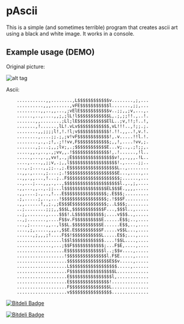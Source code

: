 # pAscii

This is a simple (and sometimes terrible) program that creates ascii
art using a black and white image. It works in a console.


## Example usage (DEMO)

Original picture:

![alt tag](https://raw.github.com/AdeebNqo/pAscii/master/pic.jpg)

Ascii:

		...........,,........,L$$$$$$$$$$$$v........,;,...
		..........,,,.......,vFE$$$$$$$$$$$l.......,;;,...
		.........,,..,,...,;vElE$$$$$$$$$$$v..;;,,;v,...,.
		......,..,....,,;,;lL!l$$$$$$$$$$$$L,.;,;;!!.,..!.
		.......,,........;Ll;lE$$$$$$$$$$$ElL..;v,!!;!..!,
		.......,!......,lL!.vLv$$$$$$$$$$$$,vL!!!..,!;;.;.
		........,,;;;;l!,!.!l;v$$$$$$$$$$$$!.!!.,,..!,v.!.
		........,....;;.;,;v!vF$$$$$$$$$$$$!,.v.....!!l.!.
		........,.,.;!,.;!!vv,F$$$$$$$$$$$$;,,!,....!vv,;.
		.......,;...;,,;lv;,.;$$$$$$$$$$$$E...v;..,.;!;;,.
		.....,,.,..,.,;vv,,.!$$$$$$$$$$$$$$!,.!......,!l..
		.....,...,.,,vv!,.,;E$$$$$$$$$$$$$$$$v!,,.,,,.!L..
		....,....,,;;v,.;,,l$$$$$$$$$$$$$$$$$$!.,.....;;..
		...,.;....,,;;..,;.E$$$$$$$$$$$$$$$$$$L..,........
		..,,.,....,;....;.!$$$$$$$$$$$$$$$$$$$E...,....,..
		..,,.,,...,!...;..F$$$$$$$$$$$$$$$$$$$$;......,...
		..,...;...,,,.,..,$$$$$$$$$$$$$$$$$$$$$l.,.,;,....
		.,,...,,..,.;;...l$$$$$$$$$$$$$$$$EL$$$E.,,,,.....
		.,,....;.,..,!...E$$$$$$$$$$$$$$$$;.E$$$;.........
		.;,.....;,..,...!$$$$$$$$$$$$$$$$$;.!$$$F.........
		.,,......!,,;.,;E$$$E$$$$$$$$$$$$$;..L$$$;........
		..;........;;;,,$$$L,$$$$$$$$$$$$F...,$$$l..,.....
		..;,.......,....$$$!.L$$$$$$$$$$$;....v$$$..,.....
		..,;.......,....F$$v.F$$$$$$$$$$E......E$$;..,....
		...,;......,,..,l$$L.$$$$$$$$$$$E......E$$,..,....
		....,;,.....,,,.,$$E.E$$$$$$$$$$F.....v$$L...,....
		......,;,,,;!....F$$!$$$$$$$$$$$L.....E$$;...,....
		.................l$$l$$$$$$$$$$$$....!$$L....,....
		.............,...;$$F$$$$$$$$$$$$;...F$E,....,....
		..................E$$$$$$$$$$$$$$l..;$$v....,.....
		..................!$$$$$$$$$$$$$$$l.F$E.....,.....
		...................$$$$$$$$$$$$$$$$E$$v.....,.....
		...................L$$$$$$$$$$$$$$$$$$.....,......
		...................F$$$$$$$$$$$$$$$$$L............
		...................E$$$$$$$$$$$$$$$$l,............
		...................E$$$$$$$$$$$$$$$!..............
		...................F$$$$$$$$$$$$$$$L..............
		...................v$$$$$$$$$$$$$$$$..............

[![Bitdeli Badge](https://d2weczhvl823v0.cloudfront.net/AdeebNqo/pascii/trend.png)](https://bitdeli.com/free "Bitdeli Badge")


[![Bitdeli Badge](https://d2weczhvl823v0.cloudfront.net/AdeebNqo/pascii/trend.png)](https://bitdeli.com/free "Bitdeli Badge")

